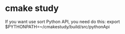 # cmake study
If you want use sort Python API, you need do this: export $PYTHONPATH=~/cmakestudy/build/src/pythonApi